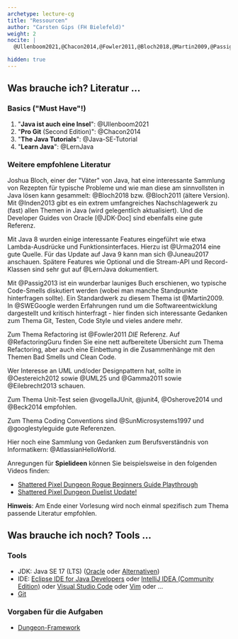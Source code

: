 ```yaml
---
archetype: lecture-cg
title: "Ressourcen"
author: "Carsten Gips (FH Bielefeld)"
weight: 2
nocite: |
  @Ullenboom2021,@Chacon2014,@Fowler2011,@Bloch2018,@Martin2009,@Passig2013,@Urma2014

hidden: true
---
```



## Was brauche ich? Literatur ...

### Basics ("Must Have"!)

1.  "**Java ist auch eine Insel**": @Ullenboom2021
2.  "**Pro Git** (Second Edition)": @Chacon2014
3.  "**The Java Tutorials**": @Java-SE-Tutorial
4.  "**Learn Java**": @LernJava

### Weitere empfohlene Literatur

Joshua Bloch, einer der "Väter" von Java, hat eine interessante Sammlung von Rezepten für
typische Probleme und wie man diese am sinnvollsten in Java lösen kann gesammelt: @Bloch2018
bzw. @Bloch2011 (ältere Version). Mit @Inden2013 gibt es ein extrem umfangreiches
Nachschlagewerk zu (fast) allen Themen in Java (wird gelegentlich aktualisiert). Und die
Developer Guides von Oracle [@JDK-Doc] sind ebenfalls eine gute Referenz.

Mit Java 8 wurden einige interessante Features eingeführt wie etwa Lambda-Ausdrücke und
Funktionsinterfaces. Hierzu ist @Urma2014 eine gute Quelle. Für das Update auf Java 9 kann
man sich @Juneau2017 anschauen. Spätere Features wie Optional und die Stream-API und
Record-Klassen sind sehr gut auf @LernJava dokumentiert.

Mit @Passig2013 ist ein wunderbar launiges Buch erschienen, wo typische Code-Smells
diskutiert werden (wobei man manche Standpunkte hinterfragen sollte). Ein Standardwerk zu
diesem Thema ist @Martin2009. In @SWEGoogle werden Erfahrungen rund um die
Softwareentwicklung dargestellt und kritisch hinterfragt - hier finden sich interessante
Gedanken zum Thema Git, Testen, Code Style und vieles andere mehr.

Zum Thema Refactoring ist @Fowler2011 *DIE* Referenz. Auf @RefactoringGuru finden Sie eine
nett aufbereitete Übersicht zum Thema Refactoring, aber auch eine Einbettung in die
Zusammenhänge mit den Themen Bad Smells und Clean Code.

Wer Interesse an UML und/oder Designpattern hat, sollte in @Oestereich2012 sowie @UML25
und @Gamma2011 sowie @Eilebrecht2013 schauen.

Zum Thema Unit-Test seien @vogellaJUnit, @junit4, @Osherove2014 und @Beck2014 empfohlen.

Zum Thema Coding Conventions sind @SunMicrosystems1997 und @googlestyleguide gute
Referenzen.

Hier noch eine Sammlung von Gedanken zum Berufsverständnis von Informatikern: @AtlassianHelloWorld.

Anregungen für **Spielideen** können Sie beispielsweise in den folgenden Videos finden:
-   [Shattered Pixel Dungeon Rogue Beginners Guide Playthrough](https://youtu.be/qoc_tDN0QC4)
-   [Shattered Pixel Dungeon Duelist Update!](https://youtu.be/LgSjUWjQg0s)

**Hinweis**: Am Ende einer Vorlesung wird noch einmal spezifisch zum Thema passende
Literatur empfohlen.

## Was brauche ich noch? Tools ...

### Tools

-   JDK: Java SE 17 (LTS) ([Oracle](https://www.oracle.com/java/technologies/downloads/) oder
    [Alternativen](https://code.visualstudio.com/docs/languages/java#_install-a-java-development-kit-jdk))
-   IDE: [Eclipse IDE for Java Developers](https://www.eclipse.org/downloads/) oder
    [IntelliJ IDEA (Community Edition)](https://www.jetbrains.com/idea/) oder
    [Visual Studio Code](https://code.visualstudio.com/) oder [Vim](https://www.vim.org/) oder ...
-   [Git](https://git-scm.com/)

### Vorgaben für die Aufgaben

-   [Dungeon-Framework](https://github.com/Programmiermethoden/Dungeon)
